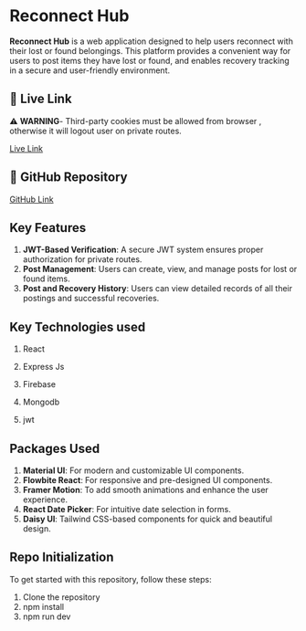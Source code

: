 # Reconnect Hub

**Reconnect Hub** is a web application designed to help users reconnect with their lost or found belongings. This platform provides a convenient way for users to post items they have lost or found, and enables recovery tracking in a secure and user-friendly environment.

## 🔗 Live Link

⚠️ **WARNING**- Third-party cookies must be allowed from browser , otherwise it will logout user on private routes.

[Live Link](https://assign-11-ef9ac.firebaseapp.com)

## 📂 GitHub Repository

[GitHub Link](https://github.com/programming-hero-web-course2/b10a11-client-side-Arup53)

## Key Features

1. **JWT-Based Verification**: A secure JWT system ensures proper authorization for private routes.
2. **Post Management**: Users can create, view, and manage posts for lost or found items.
3. **Post and Recovery History**: Users can view detailed records of all their postings and successful recoveries.


## Key Technologies used
1. React

2. Express Js

3. Firebase

4. Mongodb
5. jwt


## Packages Used

1. **Material UI**: For modern and customizable UI components.
2. **Flowbite React**: For responsive and pre-designed UI components.
3. **Framer Motion**: To add smooth animations and enhance the user experience.
4. **React Date Picker**: For intuitive date selection in forms.
5. **Daisy UI**: Tailwind CSS-based components for quick and beautiful design.

## Repo Initialization

To get started with this repository, follow these steps:

1. Clone the repository
2. npm install
3. npm run dev
 
